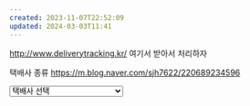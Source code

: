 ```yaml
---
created: 2023-11-07T22:52:09
updated: 2024-03-03T11:41
---
```

http://www.deliverytracking.kr/
여기서 받아서 처리하자

택배사 종류
https://m.blog.naver.com/sjh7622/220689234596

<select class="_select" title="택배사 선택" onchange="goOtherTCR(this, 'a=nco_x5b*1.select&amp;r=1&amp;i=88147988_0000001E86A3');"> <option selected="" disabled="">택배사 선택</option> <option data-code="04" data-name="CJ대한통운">CJ대한통운</option> <option data-code="01" data-name="우체국택배">우체국택배</option> <option data-code="05" data-name="한진택배">한진택배</option> <option data-code="08" data-name="롯데택배">롯데택배</option> <option data-code="06" data-name="로젠택배">로젠택배</option> <option data-code="54" data-name="홈픽">홈픽</option> <option data-code="24" data-name="GS25편의점택배">GS25편의점택배</option> <option data-code="46" data-name="CU 편의점택배">CU 편의점택배</option> <option data-code="23" data-name="경동택배">경동택배</option> <option data-code="22" data-name="대신택배">대신택배</option> <option data-code="11" data-name="일양로지스">일양로지스</option> <option data-code="32" data-name="합동택배">합동택배</option> <option data-code="18" data-name="건영택배">건영택배</option> <option data-code="17" data-name="천일택배">천일택배</option> <option data-code="20" data-name="한덱스">한덱스</option> <option data-code="16" data-name="한의사랑택배">한의사랑택배</option> <option data-code="12" data-name="EMS">EMS</option> <option data-code="25" data-name="TNT Express">TNT Express</option> <option data-code="14" data-name="UPS">UPS</option> <option data-code="21" data-name="Fedex">Fedex</option> <option data-code="26" data-name="USPS">USPS</option> <option data-code="34" data-name="i-Parcel">i-Parcel</option> <option data-code="37" data-name="LX판토스">LX판토스</option> <option data-code="28" data-name="GSMNtoN">GSMNtoN</option> <option data-code="38" data-name="ECMS Express">ECMS Express</option> <option data-code="30" data-name="KGL네트웍스">KGL네트웍스</option> <option data-code="40" data-name="굿투럭">굿투럭</option> <option data-code="45" data-name="우리택배(구호남택배)">우리택배(구호남택배)</option> <option data-code="41" data-name="GSI Express">GSI Express</option> <option data-code="44" data-name="SLX택배">SLX택배</option> <option data-code="47" data-name="우리한방택배">우리한방택배</option> <option data-code="52" data-name="세방">세방</option> <option data-code="57" data-name="Cway Express">Cway Express</option> <option data-code="60" data-name="YJS글로벌(영국)">YJS글로벌(영국)</option> <option data-code="51" data-name="성원글로벌카고">성원글로벌카고</option> <option data-code="62" data-name="홈이노베이션로지스">홈이노베이션로지스</option> <option data-code="63" data-name="은하쉬핑">은하쉬핑</option> <option data-code="66" data-name="Giant Network Group">Giant Network Group</option> <option data-code="64" data-name="FLF퍼레버택배">FLF퍼레버택배</option> <option data-code="53" data-name="농협택배">농협택배</option> <option data-code="65" data-name="YJS글로벌(월드)">YJS글로벌(월드)</option> <option data-code="67" data-name="디디로지스">디디로지스</option> <option data-code="69" data-name="대림통운">대림통운</option> <option data-code="70" data-name="LOTOS CORPORATION">LOTOS CORPORATION</option> <option data-code="43" data-name="애니트랙">애니트랙</option> <option data-code="72" data-name="성훈물류">성훈물류</option> <option data-code="71" data-name="IK물류">IK물류</option> <option data-code="81" data-name="제니엘시스템">제니엘시스템</option> <option data-code="84" data-name="스마트로지스">스마트로지스</option> <option data-code="87" data-name="이투마스(ETOMARS)">이투마스(ETOMARS)</option> <option data-code="85" data-name="풀앳홈">풀앳홈</option> <option data-code="82" data-name="컬리넥스트마일">컬리넥스트마일</option> <option data-code="88" data-name="큐런택배">큐런택배</option> <option data-code="89" data-name="두발히어로">두발히어로</option> <option data-code="91" data-name="하이브시티">하이브시티</option> <option data-code="94" data-name="카카오T당일배송">카카오T당일배송</option> <option data-code="93" data-name="팬스타국제특송(PIEX)">팬스타국제특송(PIEX)</option> <option data-code="92" data-name="지니고 당일배송">지니고 당일배송</option> <option data-code="99" data-name="롯데글로벌로지스">롯데글로벌로지스</option> <option data-code="100" data-name="나은물류">나은물류</option> <option data-code="101" data-name="한샘서비스원 택배">한샘서비스원 택배</option> <option data-code="102" data-name="배송하기좋은날 (SHIPNERGY)">배송하기좋은날 (SHIPNERGY)</option> <option data-code="103" data-name="NDEX KOREA">NDEX KOREA</option> <option data-code="104" data-name="도도플렉스(dodoflex)">도도플렉스(dodoflex)</option> <option data-code="105" data-name="브릿지로지스㈜">브릿지로지스㈜</option> <option data-code="106" data-name="허브넷로지스틱스">허브넷로지스틱스</option> <option data-code="108" data-name="MEXGLOBAL">MEXGLOBAL</option> <option data-code="49" data-name="A.C.E EXPRESS INC">A.C.E EXPRESS INC</option> <option data-code="113" data-name="썬더히어로">썬더히어로</option> <option data-code="112" data-name="1004홈">1004홈</option> <option data-code="114" data-name="㈜캐나다쉬핑">㈜캐나다쉬핑</option> <option data-code="110" data-name="부릉">부릉</option> <option data-code="117" data-name="YUNDA EXPRESS">YUNDA EXPRESS</option> <option data-code="120" data-name="발렉스 특수물류">발렉스 특수물류</option> <option data-code="109" data-name="파테크해운항공">파테크해운항공</option> <option data-code="119" data-name="핑퐁">핑퐁</option> <option data-code="121" data-name="바바바(bababa)">바바바(bababa)</option> <option data-code="122" data-name="BAIMA EXPRESS">BAIMA EXPRESS</option> <option data-code="123" data-name="엔티엘피스">엔티엘피스</option> <option data-code="124" data-name="LTL">LTL</option> <option data-code="125" data-name="GTS 로지스">GTS 로지스</option> <option data-code="126" data-name="㈜올타코리아">㈜올타코리아</option> <option data-code="128" data-name="판월드로지스틱㈜">판월드로지스틱㈜</option> <option data-code="95" data-name="큐익스프레스">큐익스프레스</option> <option data-code="130" data-name="로지스파트너">로지스파트너</option> <option data-code="131" data-name="딜리래빗">딜리래빗</option> <option data-code="132" data-name="지오피">지오피</option> <option data-code="134" data-name="에이치케이홀딩스">에이치케이홀딩스</option> <option data-code="135" data-name="HTNS">HTNS</option> <option data-code="13" data-name="DHL">DHL</option> <option data-code="138" data-name="라스트마일">라스트마일</option> <option data-code="141" data-name="인터로지스">인터로지스</option> <option data-code="142" data-name="탱고앤고">탱고앤고</option> <option data-code="140" data-name="직구문">직구문</option> <option data-code="143" data-name="투데이">투데이</option> <option data-code="144" data-name="큐브플로우(CUBEFLOW)">큐브플로우(CUBEFLOW)</option> <option data-code="145" data-name="현대글로비스">현대글로비스</option> <option data-code="146" data-name="국제로지스틱(KSE)">국제로지스틱(KSE)</option> <option data-code="147" data-name="에스더쉬핑">에스더쉬핑</option> <option data-code="148" data-name="ARGO">ARGO</option> <option data-code="149" data-name="골드스넵스">골드스넵스</option> <option data-code="151" data-name="GNG(자이언트)">GNG(자이언트)</option> <option data-code="152" data-name="(주)엠티인터내셔널">(주)엠티인터내셔널</option> <option data-code="153" data-name="(주)이지로지스틱">(주)이지로지스틱</option> <option data-code="154" data-name="KT EXPRESS">KT EXPRESS</option> <option data-code="155" data-name="hy">hy</option> <option data-code="157" data-name="우진인터로지스">우진인터로지스</option> <option data-code="116" data-name="팀프레시">팀프레시</option> <option data-code="160" data-name="와이드테크">와이드테크</option> <option data-code="167" data-name="딜리박스">딜리박스</option> <option data-code="168" data-name="이스트라">이스트라</option> <option data-code="165" data-name="서림물류">서림물류</option> <option data-code="163" data-name="(주)위니온로지스">(주)위니온로지스</option> <option data-code="170" data-name="유피로지스">유피로지스</option> <option data-code="171" data-name="올인닷컴">올인닷컴</option> </select>